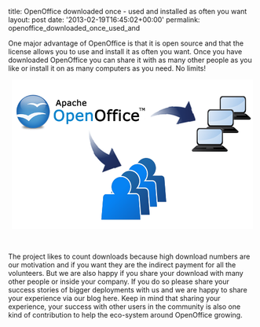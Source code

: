title: OpenOffice downloaded once - used and installed as often you want
layout: post
date: '2013-02-19T16:45:02+00:00'
permalink: openoffice_downloaded_once_used_and

<p> One major advantage of OpenOffice is that it is open source and that the license allows you to use and install it as often you want. Once you have downloaded OpenOffice you can share it with as many other people as you like or install it on as many computers as you need. No limits!  
</p> 
  <p align="center"> <a href="../images/blog/openoffice_downloaded_once_used_aoo_volume.png">
    <img alt="aoo_volume.png" src="../images/blog/openoffice_downloaded_once_used_aoo_volume.png" />
  </a><br /></p> 
  <p align="center"><br /></p> 
  The project likes to count downloads because high 
download numbers are our motivation and if you want they are the indirect payment
 for all the volunteers. But we are also happy if you share your 
download with many other people or inside your company. If you do so 
please share your success stories of bigger deployments with us and we 
are happy to share your experience via our blog here. Keep in mind that 
sharing your experience, your success with other users in the community 
is also one kind of contribution to help the eco-system around 
OpenOffice growing.

